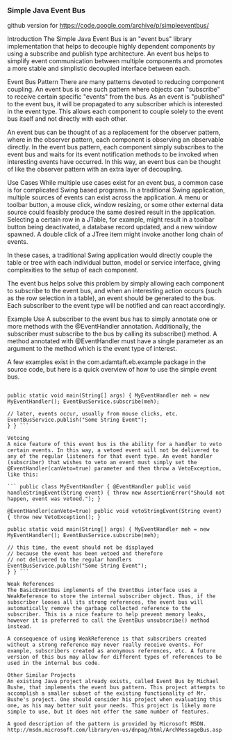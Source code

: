 ### Simple Java Event Bus

github version for https://code.google.com/archive/p/simpleeventbus/

Introduction
The Simple Java Event Bus is an "event bus" library implementation that helps to decouple highly dependent components by using a subscribe and publish type architecture. An event bus helps to simplify event communication between multiple components and promotes a more stable and simplistic decoupled interface between each.

Event Bus Pattern
There are many patterns devoted to reducing component coupling. An event bus is one such pattern where objects can "subscribe" to receive certain specific "events" from the bus. As an event is "published" to the event bus, it will be propagated to any subscriber which is interested in the event type. This allows each component to couple solely to the event bus itself and not directly with each other.

An event bus can be thought of as a replacement for the observer pattern, where in the observer pattern, each component is observing an observable directly. In the event bus pattern, each component simply subscribes to the event bus and waits for its event notification methods to be invoked when interesting events have occurred. In this way, an event bus can be thought of like the observer pattern with an extra layer of decoupling.

Use Cases
While multiple use cases exist for an event bus, a common case is for complicated Swing based programs. In a traditional Swing application, multiple sources of events can exist across the application. A menu or toolbar button, a mouse click, window resizing, or some other external data source could feasibly produce the same desired result in the application. Selecting a certain row in a JTable, for example, might result in a toolbar button being deactivated, a database record updated, and a new window spawned. A double click of a JTree item might invoke another long chain of events.

In these cases, a traditional Swing application would directly couple the table or tree with each individual button, model or service interface, giving complexities to the setup of each component.

The event bus helps solve this problem by simply allowing each component to subscribe to the event bus, and when an interesting action occurs (such as the row selection in a table), an event should be generated to the bus. Each subscriber to the event type will be notified and can react accordingly.

Example Use
A subscriber to the event bus has to simply annotate one or more methods with the @EventHandler annotation. Additionally, the subscriber must subscribe to the bus by calling its subscribe() method. A method annotated with @EventHandler must have a single parameter as an argument to the method which is the event type of interest.

A few examples exist in the com.adamtaft.eb.example package in the source code, but here is a quick overview of how to use the simple event bus.

``` public class MyEventHandler { @EventHandler public void handleStringEvent(String event) { System.out.println("received: " + event); }

public static void main(String[] args) { MyEventHandler meh = new MyEventHandler(); EventBusService.subscribe(meh);

// later, events occur, usually from mouse clicks, etc.
EventBusService.publish("Some String Event");
} } ```

Vetoing
A nice feature of this event bus is the ability for a handler to veto certain events. In this way, a vetoed event will not be delivered to any of the regular listeners for that event type. An event handler (subscriber) that wishes to veto an event must simply set the @EventHandler(canVeto=true) parameter and then throw a VetoException, like this:

``` public class MyEventHandler { @EventHandler public void handleStringEvent(String event) { throw new AssertionError("Should not happen, event was vetoed."); }

@EventHandler(canVeto=true) public void vetoStringEvent(String event) { throw new VetoException(); }

public static void main(String[] args) { MyEventHandler meh = new MyEventHandler(); EventBusService.subscribe(meh);

// this time, the event should not be displayed
// because the event has been vetoed and therefore
// not delivered to the regular handlers
EventBusService.publish("Some String Event");
} } ```

Weak References
The BasicEventBus implements of the EventBus interface uses a WeakReference to store the internal subscriber object. Thus, if the subscriber looses all its strong references, the event bus will automatically remove the garbage collected reference to the subscriber. This is a nice feature to help prevent memory leaks, however it is preferred to call the EventBus unsubscribe() method instead.

A consequence of using WeakReference is that subscribers created without a strong reference may never really receive events. For example, subscribers created as anonymous references, etc. A future version of this bus may allow for different types of references to be used in the internal bus code.

Other Similar Projects
An existing Java project already exists, called Event Bus by Michael Bushe, that implements the event bus pattern. This project attempts to accomplish a smaller subset of the existing functionality of Mr. Bushe's project. One should consider his project when evaluating this one, as his may better suit your needs. This project is likely more simple to use, but it does not offer the same number of features.

A good description of the pattern is provided by Microsoft MSDN. http://msdn.microsoft.com/library/en-us/dnpag/html/ArchMessageBus.asp

